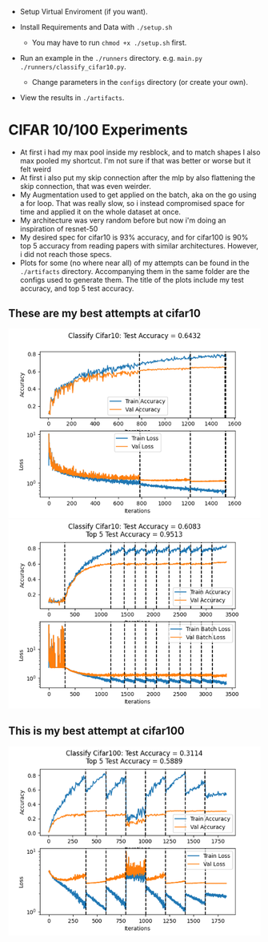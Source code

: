 - Setup Virtual Enviroment (if you want).

- Install Requirements and Data with ``` ./setup.sh ```
    - You may have to run ``` chmod +x ./setup.sh ``` first.

- Run an example in the ``` ./runners ``` directory. e.g. ``` main.py ./runners/classify_cifar10.py ```.
    - Change parameters in the ``` configs ``` directory (or create your own).

- View the results in ``` ./artifacts ```.

# CIFAR 10/100 Experiments
- At first i had my max pool inside my resblock, and to match shapes I also max pooled my shortcut. I'm not sure if that was better or worse but it felt weird
- At first i also put my skip connection after the mlp by also flattening the skip connection, that was even weirder.
- My Augmentation used to get applied on the batch, aka on the go using a for loop. That was really slow, so i instead compromised space for time and applied it on the whole dataset at once.
- My architecture was very random before but now i'm doing an inspiration of resnet-50
- My desired spec for cifar10 is 93% accuracy, and for cifar100 is 90% top 5 accuracy from reading papers with similar architectures. However, i did not reach those specs.
- Plots for some (no where near all) of my attempts can be found in the ``` ./artifacts ``` directory. Accompanying them in the same folder are the configs used to generate them. The title of the plots include my test accuracy, and top 5 test accuracy.

## These are my best attempts at cifar10
![Alt text](artifacts/classify_cifar10_img_0.png)
![Alt text](artifacts/classify_cifar10_img_1.png)
## This is my best attempt at cifar100
![Alt text](artifacts/classify_cifar100_img_7.png)

